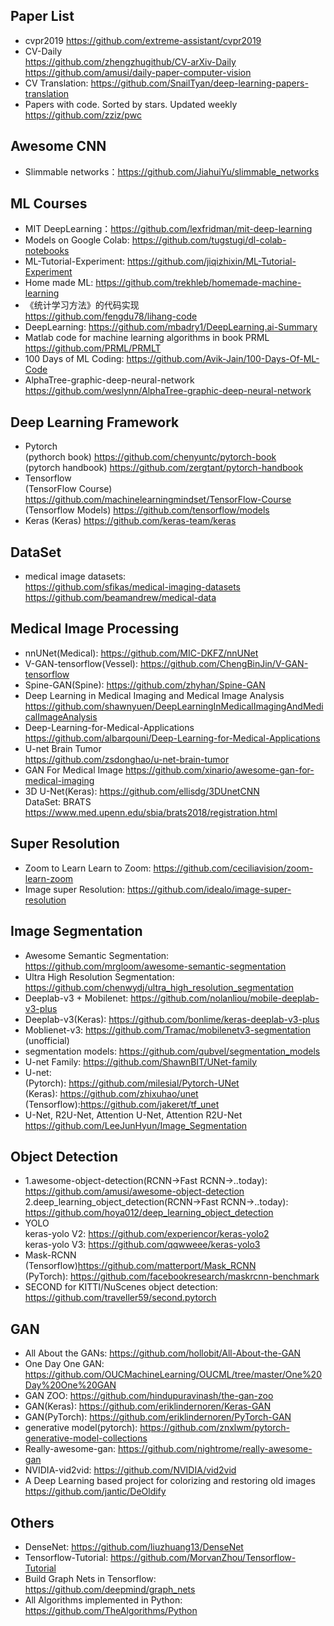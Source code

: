 ## Paper List
* cvpr2019 https://github.com/extreme-assistant/cvpr2019  
* CV-Daily   
  https://github.com/zhengzhugithub/CV-arXiv-Daily  
  https://github.com/amusi/daily-paper-computer-vision
* CV Translation: https://github.com/SnailTyan/deep-learning-papers-translation
* Papers with code. Sorted by stars. Updated weekly  
  https://github.com/zziz/pwc

## Awesome CNN
* Slimmable networks：https://github.com/JiahuiYu/slimmable_networks


## ML Courses
* MIT DeepLearning：https://github.com/lexfridman/mit-deep-learning
* Models on Google Colab: https://github.com/tugstugi/dl-colab-notebooks
* ML-Tutorial-Experiment: https://github.com/jiqizhixin/ML-Tutorial-Experiment
* Home made ML: https://github.com/trekhleb/homemade-machine-learning
* 《统计学习方法》的代码实现  
  https://github.com/fengdu78/lihang-code
* DeepLearning: https://github.com/mbadry1/DeepLearning.ai-Summary
* Matlab code for machine learning algorithms in book PRML  
  https://github.com/PRML/PRMLT
* 100 Days of ML Coding: https://github.com/Avik-Jain/100-Days-Of-ML-Code
* AlphaTree-graphic-deep-neural-network  
  https://github.com/weslynn/AlphaTree-graphic-deep-neural-network

## Deep Learning Framework
* Pytorch  
  (pythorch book) https://github.com/chenyuntc/pytorch-book  
  (pytorch handbook) https://github.com/zergtant/pytorch-handbook  
* Tensorflow  
  (TensorFlow Course) https://github.com/machinelearningmindset/TensorFlow-Course
  (Tensorflow Models) https://github.com/tensorflow/models
* Keras
  (Keras) https://github.com/keras-team/keras
  
## DataSet
* medical image datasets:  
  https://github.com/sfikas/medical-imaging-datasets  
  https://github.com/beamandrew/medical-data

## Medical Image Processing
* nnUNet(Medical): https://github.com/MIC-DKFZ/nnUNet
* V-GAN-tensorflow(Vessel): https://github.com/ChengBinJin/V-GAN-tensorflow
* Spine-GAN(Spine): https://github.com/zhyhan/Spine-GAN
* Deep Learning in Medical Imaging and Medical Image Analysis
  https://github.com/shawnyuen/DeepLearningInMedicalImagingAndMedicalImageAnalysis
* Deep-Learning-for-Medical-Applications  
  https://github.com/albarqouni/Deep-Learning-for-Medical-Applications
* U-net Brain Tumor  
  https://github.com/zsdonghao/u-net-brain-tumor
* GAN For Medical Image
  https://github.com/xinario/awesome-gan-for-medical-imaging
* 3D U-Net(Keras): https://github.com/ellisdg/3DUnetCNN   
  DataSet: BRATS https://www.med.upenn.edu/sbia/brats2018/registration.html

## Super Resolution
* Zoom to Learn Learn to Zoom: https://github.com/ceciliavision/zoom-learn-zoom
* Image super Resolution: https://github.com/idealo/image-super-resolution


## Image Segmentation
* Awesome Semantic Segmentation: https://github.com/mrgloom/awesome-semantic-segmentation
* Ultra High Resolution Segmentation:  
  https://github.com/chenwydj/ultra_high_resolution_segmentation
* Deeplab-v3 + Mobilenet: https://github.com/nolanliou/mobile-deeplab-v3-plus
* Deeplab-v3(Keras): https://github.com/bonlime/keras-deeplab-v3-plus
* Moblienet-v3: https://github.com/Tramac/mobilenetv3-segmentation (unofficial)
* segmentation models: https://github.com/qubvel/segmentation_models  
* U-net Family: https://github.com/ShawnBIT/UNet-family  
* U-net:  
  (Pytorch): https://github.com/milesial/Pytorch-UNet  
  (Keras): https://github.com/zhixuhao/unet  
  (Tensorflow):https://github.com/jakeret/tf_unet
* U-Net, R2U-Net, Attention U-Net, Attention R2U-Net  
  https://github.com/LeeJunHyun/Image_Segmentation
 

## Object Detection
* 1.awesome-object-detection(RCNN->Fast RCNN->..today):  
  https://github.com/amusi/awesome-object-detection  
  2.deep_learning_object_detection(RCNN->Fast RCNN->..today):  
  https://github.com/hoya012/deep_learning_object_detection  
* YOLO  
  keras-yolo V2: https://github.com/experiencor/keras-yolo2  
  keras-yolo V3: https://github.com/qqwweee/keras-yolo3
* Mask-RCNN  
  (Tensorflow)https://github.com/matterport/Mask_RCNN  
  (PyTorch): https://github.com/facebookresearch/maskrcnn-benchmark
* SECOND for KITTI/NuScenes object detection:  
  https://github.com/traveller59/second.pytorch

## GAN
* All About the GANs: https://github.com/hollobit/All-About-the-GAN
* One Day One GAN: https://github.com/OUCMachineLearning/OUCML/tree/master/One%20Day%20One%20GAN
* GAN ZOO: https://github.com/hindupuravinash/the-gan-zoo
* GAN(Keras): https://github.com/eriklindernoren/Keras-GAN
* GAN(PyTorch): https://github.com/eriklindernoren/PyTorch-GAN
* generative model(pytorch): https://github.com/znxlwm/pytorch-generative-model-collections
* Really-awesome-gan: https://github.com/nightrome/really-awesome-gan
* NVIDIA-vid2vid: https://github.com/NVIDIA/vid2vid
* A Deep Learning based project for colorizing and restoring old images  
  https://github.com/jantic/DeOldify

## Others
* DenseNet: https://github.com/liuzhuang13/DenseNet
* Tensorflow-Tutorial: https://github.com/MorvanZhou/Tensorflow-Tutorial
* Build Graph Nets in Tensorflow: https://github.com/deepmind/graph_nets
* All Algorithms implemented in Python:  
  https://github.com/TheAlgorithms/Python




